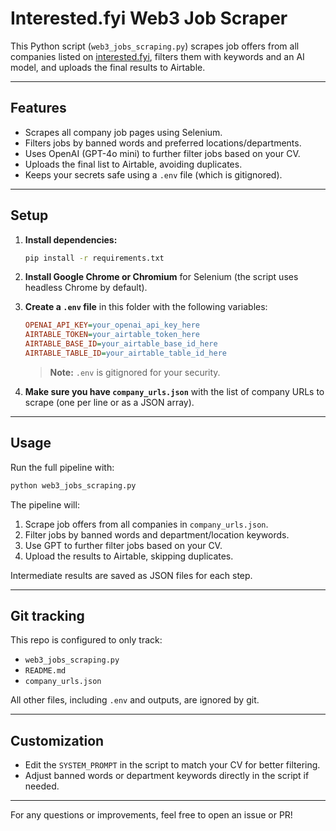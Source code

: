 # Interested.fyi Web3 Job Scraper

This Python script (`web3_jobs_scraping.py`) scrapes job offers from all companies listed on [interested.fyi](https://www.interested.fyi), filters them with keywords and an AI model, and uploads the final results to Airtable.

---

## Features
- Scrapes all company job pages using Selenium.
- Filters jobs by banned words and preferred locations/departments.
- Uses OpenAI (GPT-4o mini) to further filter jobs based on your CV.
- Uploads the final list to Airtable, avoiding duplicates.
- Keeps your secrets safe using a `.env` file (which is gitignored).

---

## Setup

1. **Install dependencies:**
   ```bash
   pip install -r requirements.txt
   ```

2. **Install Google Chrome or Chromium** for Selenium (the script uses headless Chrome by default).

3. **Create a `.env` file** in this folder with the following variables:
   ```ini
   OPENAI_API_KEY=your_openai_api_key_here
   AIRTABLE_TOKEN=your_airtable_token_here
   AIRTABLE_BASE_ID=your_airtable_base_id_here
   AIRTABLE_TABLE_ID=your_airtable_table_id_here
   ```
   > **Note:** `.env` is gitignored for your security.

4. **Make sure you have `company_urls.json`** with the list of company URLs to scrape (one per line or as a JSON array).

---

## Usage

Run the full pipeline with:
```bash
python web3_jobs_scraping.py
```

The pipeline will:
1. Scrape job offers from all companies in `company_urls.json`.
2. Filter jobs by banned words and department/location keywords.
3. Use GPT to further filter jobs based on your CV.
4. Upload the results to Airtable, skipping duplicates.

Intermediate results are saved as JSON files for each step.

---

## Git tracking

This repo is configured to only track:
- `web3_jobs_scraping.py`
- `README.md`
- `company_urls.json`

All other files, including `.env` and outputs, are ignored by git.

---

## Customization
- Edit the `SYSTEM_PROMPT` in the script to match your CV for better filtering.
- Adjust banned words or department keywords directly in the script if needed.

---

For any questions or improvements, feel free to open an issue or PR!
